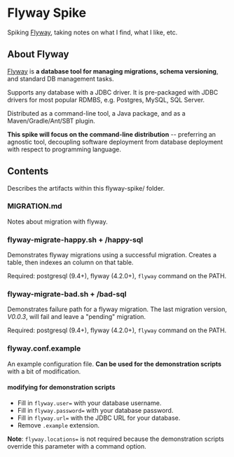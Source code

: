 # Flyway Spike

Spiking [Flyway](https://flywaydb.org/), taking notes on what I find, what I like, etc.

## About Flyway

[Flyway](https://flywaydb.org/getstarted/how) is **a database tool for managing migrations, schema versioning**, and standard DB management tasks.

Supports any database with a JDBC driver. It is pre-packaged with JDBC drivers for most popular RDMBS, e.g. Postgres, MySQL, SQL Server.

Distributed as a command-line tool, a Java package, and as a Maven/Gradle/Ant/SBT plugin.

**This spike will focus on the command-line distribution** -- preferring an agnostic tool, decoupling software deployment from database deployment with respect to programming language.

## Contents

Describes the artifacts within this flyway-spike/ folder.

### MIGRATION.md

Notes about migration with flyway.

### flyway-migrate-happy.sh + /happy-sql

Demonstrates flyway migrations using a successful migration. Creates a table, then indexes an column on that table.

Required: postgresql (9.4+), flyway (4.2.0+), `flyway` command on the PATH.

### flyway-migrate-bad.sh + /bad-sql

Demonstrates failure path for a flyway migration. The last migration version, *V0.0.3*, will fail and leave a "pending" migration.

Required: postgresql (9.4+), flyway (4.2.0+), `flyway` command on the PATH.

### flyway.conf.example

An example configuration file. **Can be used for the demonstration scripts** with a bit of modification.

#### modifying for demonstration scripts

* Fill in `flyway.user=` with your database username.
* Fill in `flyway.password=` with your database password.
* Fill in `flyway.url=` with the JDBC URL for your database.
* Remove `.example` extension.

**Note**: `flyway.locations=` is not required because the demonstration scripts override this parameter with a command option.